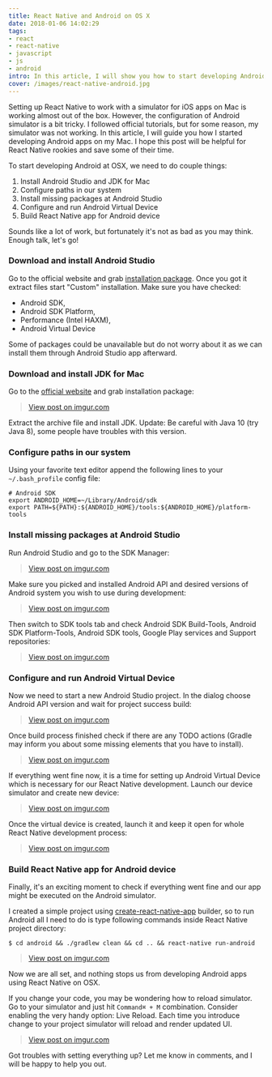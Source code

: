 ```yaml
---
title: React Native and Android on OS X
date: 2018-01-06 14:02:29
tags:
- react
- react-native
- javascript
- js
- android
intro: In this article, I will show you how to start developing Android apps on your Mac.
cover: /images/react-native-android.jpg
---
```

Setting up React Native to work with a simulator for iOS apps on Mac is working almost out of the box. However, the configuration of Android simulator is a bit tricky. I followed official tutorials, but for some reason, my simulator was not working. In this article, I will guide you how I started developing Android apps on my Mac. I hope this post will be helpful for React Native rookies and save some of their time.

To start developing Android at OSX, we need to do couple things:

1. Install Android Studio and JDK for Mac
2. Configure paths in our system
3. Install missing packages at Android Studio
4. Configure and run Android Virtual Device
5. Build React Native app for Android device

Sounds like a lot of work, but fortunately it's not as bad as you may think. Enough talk, let's go!

### Download and install Android Studio
Go to the official website and grab [installation package](https://developer.android.com/studio/index.html). Once you got it extract files start "Custom" installation. Make sure you have checked:
- Android SDK,
- Android SDK Platform,
- Performance (Intel HAXM),
- Android Virtual Device

Some of packages could be unavailable but do not worry about it as we can install them through Android Studio app afterward.

### Download and install JDK for Mac
Go to the [official website](http://www.oracle.com/technetwork/java/javase/downloads/jdk8-downloads-2133151.html) and grab installation package:
<blockquote class="imgur-embed-pub" lang="en" data-id="YgWHmIR"><a href="//imgur.com/YgWHmIR">View post on imgur.com</a></blockquote><script async src="//s.imgur.com/min/embed.js" charset="utf-8"></script>

Extract the archive file and install JDK.
Update: Be careful with Java 10 (try Java 8), some people have troubles with this version.

### Configure paths in our system
Using your favorite text editor append the following lines to your `~/.bash_profile` config file:
```
# Android SDK
export ANDROID_HOME=~/Library/Android/sdk
export PATH=${PATH}:${ANDROID_HOME}/tools:${ANDROID_HOME}/platform-tools
```

### Install missing packages at Android Studio
Run Android Studio and go to the SDK Manager:
<blockquote class="imgur-embed-pub" lang="en" data-id="agdWi7t"><a href="//imgur.com/agdWi7t">View post on imgur.com</a></blockquote><script async src="//s.imgur.com/min/embed.js" charset="utf-8"></script>

Make sure you picked and installed Android API and desired versions of Android system you wish to use during development:
<blockquote class="imgur-embed-pub" lang="en" data-id="fdNnoET"><a href="//imgur.com/fdNnoET">View post on imgur.com</a></blockquote><script async src="//s.imgur.com/min/embed.js" charset="utf-8"></script>

Then switch to SDK tools tab and check Android SDK Build-Tools, Android SDK Platform-Tools, Android SDK tools, Google Play services and Support repositories:
<blockquote class="imgur-embed-pub" lang="en" data-id="fTOYE6F"><a href="//imgur.com/fTOYE6F">View post on imgur.com</a></blockquote><script async src="//s.imgur.com/min/embed.js" charset="utf-8"></script>

### Configure and run Android Virtual Device
Now we need to start a new Android Studio project. In the dialog choose Android API version and wait for project success build:
<blockquote class="imgur-embed-pub" lang="en" data-id="lbEvXOe"><a href="//imgur.com/lbEvXOe">View post on imgur.com</a></blockquote><script async src="//s.imgur.com/min/embed.js" charset="utf-8"></script>

Once build process finished check if there are any TODO actions (Gradle may inform you about some missing elements that you have to install).
<blockquote class="imgur-embed-pub" lang="en" data-id="qg5Sf0I"><a href="//imgur.com/qg5Sf0I">View post on imgur.com</a></blockquote><script async src="//s.imgur.com/min/embed.js" charset="utf-8"></script>

If everything went fine now, it is a time for setting up Android Virtual Device which is necessary for our React Native development. Launch our device simulator and create new device:
<blockquote class="imgur-embed-pub" lang="en" data-id="c4x7kW1"><a href="//imgur.com/c4x7kW1">View post on imgur.com</a></blockquote><script async src="//s.imgur.com/min/embed.js" charset="utf-8"></script>

Once the virtual device is created, launch it and keep it open for whole React Native development process:
<blockquote class="imgur-embed-pub" lang="en" data-id="qcOXACD"><a href="//imgur.com/qcOXACD">View post on imgur.com</a></blockquote><script async src="//s.imgur.com/min/embed.js" charset="utf-8"></script>

### Build React Native app for Android device
Finally, it's an exciting moment to check if everything went fine and our app might be executed on the Android simulator.

I created a simple project using [create-react-native-app](https://github.com/react-community/create-react-native-app) builder, so to run Android all I need to do is type following commands inside React Native project directory:
```
$ cd android && ./gradlew clean && cd .. && react-native run-android
```
<blockquote class="imgur-embed-pub" lang="en" data-id="L1Jrcpa"><a href="//imgur.com/L1Jrcpa">View post on imgur.com</a></blockquote><script async src="//s.imgur.com/min/embed.js" charset="utf-8"></script>

Now we are all set, and nothing stops us from developing Android apps using React Native on OSX.

If you change your code, you may be wondering how to reload simulator. Go to your simulator and just hit `Command⌘ + M` combination. Consider enabling the very handy option: Live Reload. Each time you introduce change to your project simulator will reload and render updated UI.
<blockquote class="imgur-embed-pub" lang="en" data-id="7Galk6Q"><a href="//imgur.com/7Galk6Q">View post on imgur.com</a></blockquote><script async src="//s.imgur.com/min/embed.js" charset="utf-8"></script>

Got troubles with setting everything up? Let me know in comments, and I will be happy to help you out.


